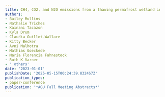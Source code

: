 ```yaml
---
title: CH4, CO2, and N2O emissions from a thawing permafrost wetland in Northern Sweden
authors:
- Bailey Mullins
- Nathalie Triches
- Kainani Tacazon
- Kyla Drum
- Claudia Guillot-Wallace
- Kitty Becker
- Avni Malhotra
- Mathias Goeckede
- Maria Florencia Fahnestock
- Ruth K Varner
- ' others'
date: '2023-01-01'
publishDate: '2025-05-15T00:24:39.832467Z'
publication_types:
- paper-conference
publication: '*AGU Fall Meeting Abstracts*'
---
```

